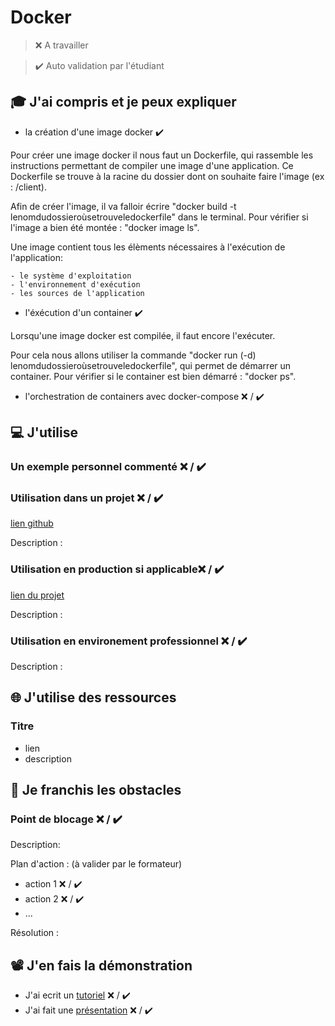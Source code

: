 # Docker

> ❌ A travailler

> ✔️ Auto validation par l'étudiant

## 🎓 J'ai compris et je peux expliquer

- la création d'une image docker ✔️

Pour créer une image docker il nous faut un Dockerfile, qui rassemble les instructions permettant de compiler une image d'une application.
Ce Dockerfile se trouve à la racine du dossier dont on souhaite faire l'image (ex : /client).

Afin de créer l'image, il va falloir écrire "docker build -t lenomdudossieroùsetrouveledockerfile" dans le terminal.
Pour vérifier si l'image a bien été montée : "docker image ls".

Une image contient tous les élèments nécessaires à l'exécution de l'application:

    - le système d'exploitation
    - l'environnement d'exécution
    - les sources de l'application


- l'éxécution d'un container ✔️

Lorsqu'une image docker est compilée, il faut encore l'exécuter.

Pour cela nous allons utiliser la commande "docker run (-d) lenomdudossieroùsetrouveledockerfile", qui permet de démarrer un container.
Pour vérifier si le container est bien démarré : "docker ps".


- l'orchestration de containers avec docker-compose ❌ / ✔️


## 💻 J'utilise

### Un exemple personnel commenté ❌ / ✔️

### Utilisation dans un projet ❌ / ✔️

[lien github](...)

Description :

### Utilisation en production si applicable❌ / ✔️

[lien du projet](...)

Description :

### Utilisation en environement professionnel ❌ / ✔️

Description :

## 🌐 J'utilise des ressources

### Titre

- lien
- description

## 🚧 Je franchis les obstacles

### Point de blocage ❌ / ✔️

Description:

Plan d'action : (à valider par le formateur)

- action 1 ❌ / ✔️
- action 2 ❌ / ✔️
- ...

Résolution :

## 📽️ J'en fais la démonstration

- J'ai ecrit un [tutoriel](...) ❌ / ✔️
- J'ai fait une [présentation](...) ❌ / ✔️
